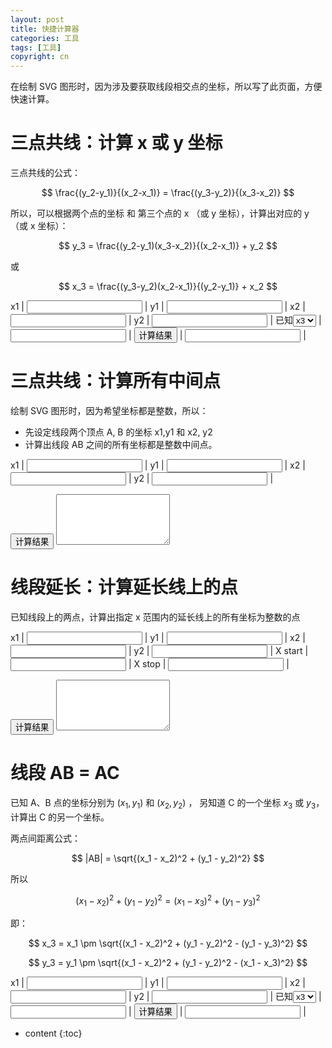 ```yaml
---
layout: post
title: 快捷计算器
categories: 工具
tags: [工具]
copyright: cn
---
```


在绘制 SVG 图形时，因为涉及要获取线段相交点的坐标，所以写了此页面，方便快速计算。

<!--more-->

<script type="text/javascript" src="{{ site.baseurl }}{% link /js/calc.js %}"></script>

# 三点共线：计算 x 或 y 坐标

三点共线的公式：

$$ \frac{(y_2-y_1)}{(x_2-x_1)} = \frac{(y_3-y_2)}{(x_3-x_2)} $$

所以，可以根据两个点的坐标 和 第三个点的 x （或 y 坐标），计算出对应的 y （或 x 坐标）：

$$ y_3 = \frac{(y_2-y_1)(x_3-x_2)}{(x_2-x_1)} + y_2 $$

或

$$ x_3 = \frac{(y_3-y_2)(x_2-x_1)}{(y_2-y_1)} + x_2 $$


x1 | <input id="x1" type="text"/> | y1 | <input id="y1" type="text"/> |
x2 | <input id="x2" type="text"/> | y2 | <input id="y2" type="text"/> |
已知<select id="type"><option selected="selected">x3</option><option>y3</option></select> | <input id="num3" type="text"/> | <input id="calc1" type="button" value="计算结果"/>  | <input id="result" type="text"/> |


# 三点共线：计算所有中间点

绘制 SVG 图形时，因为希望坐标都是整数，所以：

* 先设定线段两个顶点 A, B 的坐标 x1,y1 和 x2, y2
* 计算出线段 AB 之间的所有坐标都是整数中间点。

x1 | <input id="c2x1" type="text"/> | y1 | <input id="c2y1" type="text"/> |
x2 | <input id="c2x2" type="text"/> | y2 | <input id="c2y2" type="text"/> |

<input id="calc2" type="button" value="计算结果"/>

<textarea id="result2" rows="5" cols="20"></textarea>


# 线段延长：计算延长线上的点

已知线段上的两点，计算出指定 x 范围内的延长线上的所有坐标为整数的点

x1 | <input id="c3x1" type="text"/> | y1 | <input id="c3y1" type="text"/> |
x2 | <input id="c3x2" type="text"/> | y2 | <input id="c3y2" type="text"/> |
X start | <input id="c3startx" type="text"/> | X stop | <input id="c3stopx" type="text"/> |

<input id="calc3" type="button" value="计算结果"/>

<textarea id="result3" rows="5" cols="20"></textarea>


# 线段 AB = AC

已知 A、B 点的坐标分别为 $(x_1, y_1)$  和 $(x_2, y_2)$ ， 另知道 C 的一个坐标 $x_3$ 或 $y_3$，计算出 C 的另一个坐标。

两点间距离公式：

$$ |AB| = \sqrt{(x_1 - x_2)^2 + (y_1 - y_2)^2} $$

所以

$$ (x_1 - x_2)^2 + (y_1 - y_2)^2 = (x_1 - x_3)^2 + (y_1 - y_3)^2 $$

即：

$$ x_3 = x_1 \pm \sqrt{(x_1 - x_2)^2 + (y_1 - y_2)^2 - (y_1 - y_3)^2} $$

$$ y_3 = y_1 \pm \sqrt{(x_1 - x_2)^2 + (y_1 - y_2)^2 - (x_1 - x_3)^2} $$

x1 | <input id="c4x1" type="text"/> | y1 | <input id="c4y1" type="text"/> |
x2 | <input id="c4x2" type="text"/> | y2 | <input id="c4y2" type="text"/> |
已知<select id="c4type"><option selected="selected">x3</option><option>y3</option></select> | <input id="c4num3" type="text"/> | <input id="calc4" type="button" value="计算结果"/>  | <input id="result4" type="text"/> |

* content
{:toc}
